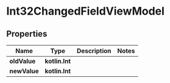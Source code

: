 
# Int32ChangedFieldViewModel

## Properties
| Name | Type | Description | Notes |
| ------------ | ------------- | ------------- | ------------- |
| **oldValue** | **kotlin.Int** |  |  |
| **newValue** | **kotlin.Int** |  |  |




